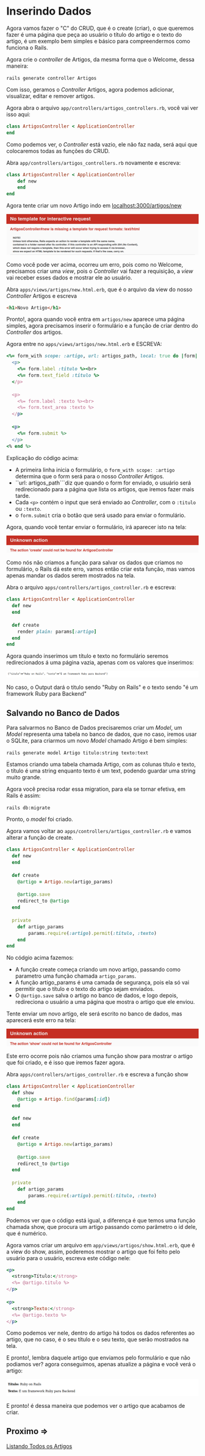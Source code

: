 # Inserindo Dados

Agora vamos fazer o "C" do CRUD, que é o create (criar), o que queremos fazer é uma página que peça ao usuário o título do artigo e o texto do artigo, é um exemplo bem simples e básico para compreendermos como funciona o Rails.

Agora crie o *controller* de Artigos, da mesma forma que o Welcome, dessa maneira:

``rails generate controller Artigos``

Com isso, geramos o *Controller* Artigos, agora podemos adicionar, visualizar, editar e remover artigos.

Agora abra o arquivo ``app/controllers/artigos_controllers.rb``, você vai ver isso aqui:

```ruby
class ArtigosController < ApplicationController
end
```

Como podemos ver, o *Controller* está vazio, ele não faz nada, será aqui que colocaremos todas as funções do CRUD.

Abra ``app/controllers/artigos_controllers.rb`` novamente e escreva:

```ruby
class ArtigosController < ApplicationController
    def new
    end
end
```

Agora tente criar um novo Artigo indo em [localhost:3000/artigos/new](http://localhost:3000/artigos/new)

![Erro  na visualização dos artigos](../4noobsAssets/5-inserindo-dados_1-erro.png)

Como você pode ver acima, ocorreu um erro, pois como no Welcome, precisamos criar uma *view*, pois o *Controller* vai fazer a requisição, a *view* vai receber esses dados e mostrar ele ao usuário.

Abra ``apps/views/artigos/new.html.erb``, que é o arquivo da view do nosso *Controller* Artigos e escreva

```html
<h1>Novo Artigo</h1>
```

Pronto!, agora quando você entra em ``artigos/new`` aparece uma página simples, agora precisamos inserir o formulário e a função de criar dentro do *Controller* dos artigos.

Agora entre no ``apps/views/artigos/new.html.erb`` e ESCREVA:

```ruby
<%= form_with scope: :artigo, url: artigos_path, local: true do |form| %>
  <p>
    <%= form.label :titulo %><br>
    <%= form.text_field :titulo %>
  </p>
 
  <p>
    <%= form.label :texto %><br>
    <%= form.text_area :texto %>
  </p>
 
  <p>
    <%= form.submit %>
  </p>
<% end %>
```

Explicação do código acima:

- A primeira linha inicia o formulário, o ``form_with scope: :artigo`` determina que o form será para o nosso *Controller* Artigos.
- ``url: artigos_path```diz que quando o form for enviado, o usuário será redirecionado para a página que lista os artigos, que iremos fazer mais tarde. 
- Cada ``<p>`` contém o input que será enviado ao *Controller*, com o ``:titulo`` ou ``:texto``.
- o ``form.submit`` cria o botão que será usado para enviar o formulário.

Agora, quando você tentar enviar o formulário, irá aparecer isto na tela:

![Erro no envio do formulário](../4noobsAssets/5-inserindo-dados_2-erro.png)

Como nós não criamos a função para salvar os dados que criamos no formulário, o Rails dá este erro, vamos então criar esta função, mas vamos apenas mandar os dados serem mostrados na tela.

Abra o arquivo ``apps/controllers/artigos_controller.rb`` e escreva:

```ruby
class ArtigosController < ApplicationController
  def new
  end
 
  def create
    render plain: params[:artigo]
  end
end
```

Agora quando inserimos um título e texto no formulário seremos redirecionados á uma página vazia, apenas com os valores que inserimos:

![Output](../4noobsAssets/5-inserindo-dados_4-output.png)

No caso, o Output dará o titulo sendo "Ruby on Rails" e o texto sendo "é um framework Ruby para Backend"

## Salvando no Banco de Dados

Para salvarmos no Banco de Dados precisaremos criar um *Model*, um *Model* representa uma tabela no banco de dados, que no caso, iremos usar o SQLite, para criarmos um novo *Model* chamado Artigo é bem simples:

``rails generate model Artigo titulo:string texto:text``

Estamos criando uma tabela chamada Artigo, com as colunas título e texto, o título é uma string enquanto texto é um text, podendo guardar uma string muito grande.

Agora você precisa rodar essa migration, para ela se tornar efetiva, em Rails é assim:

``rails db:migrate``

Pronto, o *model* foi criado.

Agora vamos voltar ao ``apps/controllers/artigos_controller.rb`` e vamos alterar a função de create.

```ruby
class ArtigosController < ApplicationController
  def new
  end
 
  def create
    @artigo = Artigo.new(artigo_params)
 
    @artigo.save
    redirect_to @artigo
  end

  private
    def artigo_params
        params.require(:artigo).permit(:titulo, :texto)
    end
end
```

No códgio acima fazemos:

- A função create começa criando um novo artigo, passando como parametro uma função chamada ``artigo_params``.
- A função artigo_params é uma camada de segurança, pois ela só vai permitir que o título e o texto do artigo sejam enviados.
- O ``@artigo.save`` salva o artigo no banco de dados, e logo depois, redireciona o usuário a uma página que mostra o artigo que ele enviou.

Tente enviar um novo artigo, ele será escrito no banco de dados, mas aparecerá este erro na tela:

![Erro com a visualização do formulário](../4noobsAssets/5-inserindo-dados_3-erro.png)

Este erro ocorre pois não criamos uma função show para mostrar o artigo que foi criado, e é isso que iremos fazer agora.

Abra ``apps/controllers/artigos_controller.rb`` e escreva a função show

```ruby
class ArtigosController < ApplicationController
  def show
    @artigo = Artigo.find(params[:id])
  end

  def new
  end
 
  def create
    @artigo = Artigo.new(artigo_params)
 
    @artigo.save
    redirect_to @artigo
  end

  private
    def artigo_params
        params.require(:artigo).permit(:titulo, :texto)
    end
end
```

Podemos ver que o código está igual, a diferença é que temos uma função chamada show, que procura um artigo passando como parâmetro o id dele, que é numérico.

Agora vamos criar um arquivo em ``app/views/artigos/show.html.erb``, que é a view do show, assim, poderemos mostrar o artigo que foi feito pelo usuário para o usuário, escreva este código nele:

```ruby
<p>
  <strong>Título:</strong>
  <%= @artigo.titulo %>
</p>
 
<p>
  <strong>Texto:</strong>
  <%= @artigo.texto %>
</p>
```

Como podemos ver nele, dentro do artigo há todos os dados referentes ao artigo, que no caso, é o seu título e o seu texto, que serão mostrados na tela.

E pronto!, lembra daquele artigo que enviamos pelo formulário e que não podiamos ver? agora conseguimos, apenas atualize a página e você verá o artigo:

![Output 2](../4noobsAssets/5-inserindo-dados_5-output.png)

E pronto! é dessa maneira que podemos ver o artigo que acabamos de criar.

## Proximo =>

[Listando Todos os Artigos](./6-listando-dados.md)